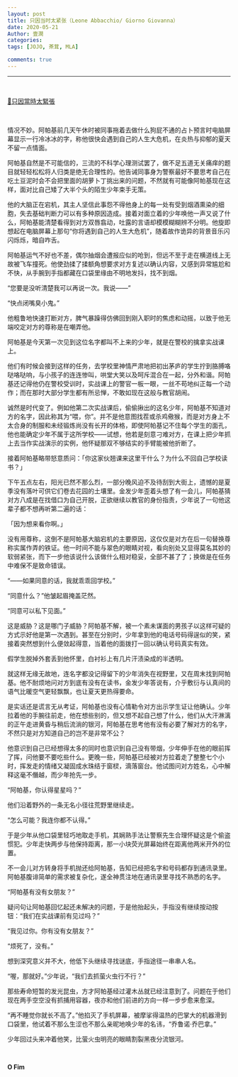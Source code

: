 ```yaml
---
layout: post
title: 只因当时太紧张（Leone Abbacchio/ Giorno Giovanna）
date: 2020-05-21
Author: 壹澗
categories: 
tags: [JOJO, 茶茸, MLA]

comments: true
--- 
```


***

<br/>

[🎵只因當時太緊張](https://www.youtube.com/watch?v=iRuxANB9J2w "只因當時太緊張")

<br/>

情况不妙。阿帕基前几天午休时被同事拖着去做什么狗屁不通的占卜预言时电脑屏幕显示一行冷冰冰的字，称他很快会遇到自己的人生大危机，在炎热与抑郁的夏天不留一点情面。

阿帕基自然是不可能信的，三流的不科学心理测试罢了，做不足五道无关痛痒的题目就轻轻松松将人归类是绝无合理性的。他告诫同事身为警察最好不要思考自己在吃土豆泥时会不会把里面的胡萝卜丁挑出来的问题，不然就有可能像阿帕基现在这样，面对比自己矮了大半个头的陌生少年束手无策。

他的大脑正在宕机，其主人坚信此事怨不得他身上的每一处有受到烟酒熏染的细胞，失去基础判断力可以有多种原因造成。接着对面立着的少年唤他一声又说了什么，阿帕基能清楚看得到对方双唇翕动，吐露的言语却模模糊糊辨不分明。他旋即想起在电脑屏幕上那句“你将遇到自己的人生大危机”，随着故作诡异的背景音乐闪闪烁烁，暗自咋舌。

阿帕基运气不好也不差，偶尔抽烟会遭报应似的呛到，但远不至于走在横道线上无故被飞车撞死。他使劲揉了揉额角想要求对方复述以确认内容，又感到异常尴尬和不快，从手腕到手指都藏在口袋里缘由不明地发抖，找不到烟。

“您要是没听清楚我可以再说一次。我说——”

“快点闭嘴臭小鬼。”

他粗鲁地快速打断对方，脾气暴躁得仿佛回到刚入职时的焦虑和动摇，以致于他无端咬定对方的尊称是在嘲弄他。

阿帕基是今天第一次见到这位名字都叫不上来的少年，就是在警校的擒拿实战课上。

他们有时候会接到这样的任务，去学校里神情严肃地把初出茅庐的学生拧到胳膊咯哒咯哒响，与小孩子的连连惨叫，哄堂大笑以及呵斥混合在一起，分外和谐。阿帕基还记得他仍在警校受训时，实战课上的警官一板一眼，一丝不苟地纠正每一个动作；而在那时大部分学生都有所忌惮，不敢如现在这般与教官胡闹。

诚然是时代变了。例如他第二次实战课后，偷偷揪出的这名少年，阿帕基不知道对方的名字，因此称其为“喂，你”。并不是他意图找茬或杀鸡儆猴，而是对方身上不太合身的制服和未经锻炼尚没有长开的体格，即使阿帕基记不住每个学生的面孔，他也能确定少年不属于这所学校——试想，他若是刻意刁难对方，在课上把少年抓上去当作实战演示的实例，他怀疑那双不够结实的手臂能被他折断了。

接着阿帕基略带怒意质问：「你这家伙翘课来这里干什么？为什么不回自己学校读书？」

下午五点左右，阳光已然不那么烈，一部分晚风迫不及待刮到大街上，遗憾的是夏季没有落叶可供它们卷去花园的土壤里。金发少年歪着头想了有一会儿，阿帕基猜对方八成是在找借口为自己开脱，正欲继续以教官的身份指责，少年说了一句他这辈子都不想再听第二遍的话：

「因为想来看你啊。」

没有用尊称，这倒不是阿帕基大脑宕机的主要原因，这仅仅是对方在后一句替换尊称实属作弄的铁证。他一时间不能与翠色的眼睛对视，看向别处又显得莫名其妙的软弱紧张，而下一步他该说什么该做什么相对稳妥，全部不甚了了；换做是在任务中难保不是致命错误。

“——如果同意的话，我就乖乖回学校。”

“同意什么？”他皱起眉掩盖茫然。

“同意可以私下见面。”

这是威胁？这是哪门子威胁？阿帕基不解，被一个素未谋面的男孩子以这样可疑的方式示好他是第一次遇到。甚至在分别时，少年拿到他的电话号码得逞似的笑，紧接着突然想到什么便敛起得意，当着他的面拨打一回以确认号码真实有效。

假学生脱掉外套丢到他怀里，白衬衫上有几片汗渍染成的半透明。

就这样无缘无故地，连名字都没记得留下的少年消失在视野里，又在周末找到阿帕基。他不耐烦地问对方到底有没有在读书，金发少年答说有，介乎敷衍与认真间的语气比暖空气更轻飘飘，也让夏天更热得要命。

是实话还是谎言无从考证，阿帕基也没有心情勒令对方出示学生证让他确认。少年拉着他的手腕往前走，他在想些别的，但又想不起自己想了什么，他们从大汗淋漓的正午走进黄昏与稍后流淌的银河，阿帕基在思考他有没有必要了解对方的名字，不然只是对方知道自己的岂不是非常不公？

他意识到自己已经想得太多的同时也意识到自己没有带烟，少年伸手在他的眼前挥了挥，问他要不要吃些什么。更晚一些，阿帕基已经被对方拉着走了整整七个小时，挥发走的情绪又凝固成水珠结于窗棂，滴落窗台。他试图问对方姓名，心中解释这毫不僭越，而少年抢先一步。

“阿帕基，你认得星星吗？”

他们沿着野外的一条无名小径往荒野里继续走。

“怎么可能？我连你都不认得。”

于是少年从他口袋里轻巧地取走手机，其娴熟手法让警察先生合理怀疑这是个偷盗惯犯。少年走快两步与他保持距离，那一小块荧光屏幕始终在距离他两米开外的位置。

不一会儿对方转身将手机抛还给阿帕基，告知已经把名字和号码都存到通讯录里。阿帕基腹诽简单的需求被复杂化，遂全神贯注地在通讯录里寻找不熟悉的名字。

“阿帕基有没有女朋友？”

疑问句让阿帕基回忆起还未解决的问题，于是他抬起头，手指没有继续按动按钮：“我们在实战课前有见过吗？”

“我见过你。你有没有女朋友？”

“烦死了，没有。”

想到深究意义并不大，他低下头继续寻找谜底，手指途径一串串人名。

“喔，那就好。”少年说，“我们去抓萤火虫行不行？”

那些寿命短暂的发光昆虫，方才阿帕基经过灌木丛就已经注意到了。问题在于他们现在两手空空没有抓捕用容器，夜亦和他们前进的方向一样一步步愈来愈深。

“再不睡觉你就长不高了。”他掐灭了手机屏幕，被摩挲得温热的巴掌大的机器滑到口袋里，他试着不那么生涩也不那么亲昵地唤少年的名讳，“乔鲁诺·乔巴拿。”

少年回过头来冲着他笑，比萤火虫明亮的眼睛割裂黑夜分流银河。

<br/>

**O Fim**
